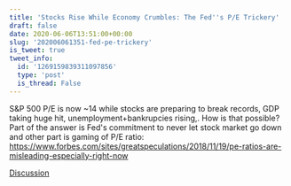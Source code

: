 ```yaml
---
title: 'Stocks Rise While Economy Crumbles: The Fed''s P/E Trickery'
draft: false
date: 2020-06-06T13:51:00+00:00
slug: '202006061351-fed-pe-trickery'
is_tweet: true
tweet_info:
  id: '1269159839311097856'
  type: 'post'
  is_thread: False
---
```




S&amp;P 500 P/E is now ~14 while stocks are preparing to break records, GDP taking huge hit, unemployment+bankrupcies rising,. How is that possible? Part of the answer is Fed's commitment to never let stock market go down and other part is gaming of P/E ratio: <https://www.forbes.com/sites/greatspeculations/2018/11/19/pe-ratios-are-misleading-especially-right-now>

[Discussion](https://x.com/sytelus/status/1269159839311097856)
